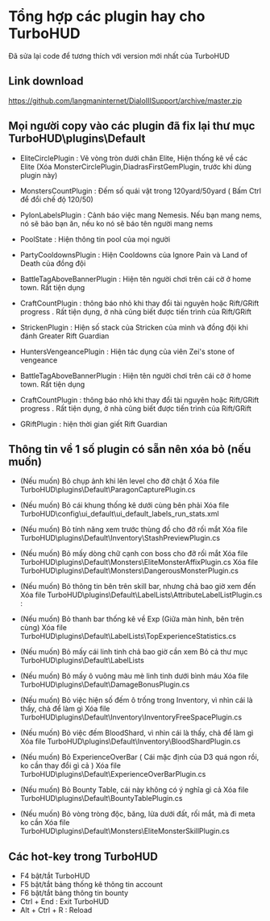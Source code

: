 # Tổng hợp các plugin hay cho TurboHUD
Đã sửa lại code để tương thích với version mới nhất của TurboHUD

Link download
------------
https://github.com/langmaninternet/DialoIIISupport/archive/master.zip



Mọi người copy vào các plugin đã fix lại thư mục TurboHUD\plugins\Default
------------

+ EliteCirclePlugin : Vẽ vòng tròn dưới chân Elite, Hiện thống kê về các Elite 
(Xóa MonsterCirclePlugin,DiadrasFirstGemPlugin, trước khi dùng plugin này)

+ MonstersCountPlugin : Đếm số quái vật trong 120yard/50yard ( Bấm Ctrl để đổi chế độ 120/50)

+ PylonLabelsPlugin : Cảnh báo việc mang Nemesis. Nếu bạn mang nems, nó sẽ bảo bạn ăn, nếu ko nó sẽ báo tên người mang nems

+ PoolState : Hiện thông tin pool của mọi người

+ PartyCooldownsPlugin : Hiện Cooldowns của Ignore Pain và Land of Death của đồng đội

+ BattleTagAboveBannerPlugin : Hiện tên người chơi trên cái cờ ở home town. Rất tiện dụng

+ CraftCountPlugin : thông báo nhỏ khi thay đổi tài nguyên hoặc Rift/GRift progress . Rất tiện dụng, ở nhà cũng biết được tiến trình của Rift/GRift

+ StrickenPlugin : Hiện số stack của Stricken của mình và đồng đội khi đánh Greater Rift Guardian

+ HuntersVengeancePlugin : Hiện tác dụng của viên Zei's stone of vengeance 

+ BattleTagAboveBannerPlugin : Hiện tên người chơi trên cái cờ ở home town. Rất tiện dụng

+ CraftCountPlugin : thông báo nhỏ khi thay đổi tài nguyên hoặc Rift/GRift progress . Rất tiện dụng, ở nhà cũng biết được tiến trình của Rift/GRift

+ GRiftPlugin : hiện thời gian giết Rift Guardian




Thông tin về 1 số plugin có sẵn nên xóa bỏ (nếu muốn)
------------

+ (Nếu muốn) Bỏ chụp ảnh khi lên level cho đỡ chật ổ 
Xóa file TurboHUD\plugins\Default\ParagonCapturePlugin.cs

+ (Nếu muốn) Bỏ cái khung thống kê dưới cùng bên phải 
Xóa file TurboHUD\config\ui_default\ui_default_labels_run_stats.xml 
 
+ (Nếu muốn) Bỏ tính năng xem trước thùng đồ cho đỡ rối mắt 
Xóa file TurboHUD\plugins\Default\Inventory\StashPreviewPlugin.cs

+ (Nếu muốn) Bỏ mấy dòng chữ cạnh con boss cho đỡ rối mắt 
Xóa file TurboHUD\plugins\Default\Monsters\EliteMonsterAffixPlugin.cs
Xóa file TurboHUD\plugins\Default\Monsters\DangerousMonsterPlugin.cs

+ (Nếu muốn) Bỏ thông tin bên trên skill bar, nhưng chả bao giờ xem đến
Xóa file  TurboHUD\plugins\Default\LabelLists\AttributeLabelListPlugin.cs : 

+ (Nếu muốn) Bỏ thanh bar thống kê về Exp (Giữa màn hình, bên trên cùng) 
Xóa file  TurboHUD\plugins\Default\LabelLists\TopExperienceStatistics.cs

+ (Nếu muốn) Bỏ mấy cái linh tinh chả bao giờ cần xem
Bỏ cả thư mục TurboHUD\plugins\Default\LabelLists

+ (Nếu muốn) Bỏ mấy ô vuông màu mè linh tinh dưới bình máu
Xóa file  TurboHUD\plugins\Default\DamageBonusPlugin.cs

+ (Nếu muốn) Bỏ việc hiện số đếm ô trống trong Inventory, vì nhìn cái là thấy, chả để làm gì
Xóa file  TurboHUD\plugins\Default\Inventory\InventoryFreeSpacePlugin.cs

+ (Nếu muốn) Bỏ việc đếm BloodShard, vì nhìn cái là thấy, chả để làm gì
Xóa file  TurboHUD\plugins\Default\Inventory\BloodShardPlugin.cs

+ (Nếu muốn) Bỏ ExperienceOverBar ( Cái mặc định của D3 quá ngon rồi, ko cần thay đổi gì cả )
Xóa file  TurboHUD\plugins\Default\ExperienceOverBarPlugin.cs

+ (Nếu muốn) Bỏ Bounty Table, cái này không có ý nghĩa gì cả
Xóa file  TurboHUD\plugins\Default\BountyTablePlugin.cs


+ (Nếu muốn) Bỏ vòng tròng độc, băng, lửa dưới đất, rối mắt, mà đi meta ko cần
Xóa file  TurboHUD\plugins\Default\Monsters\EliteMonsterSkillPlugin.cs


Các hot-key trong TurboHUD
------------
+ F4 bật/tắt TurboHUD
+ F5 bật/tắt bảng thống kê thông tin account
+ F6  bật/tắt bảng thông tin bounty
+ Ctrl + End : Exit TurboHUD
+ Alt + Ctrl + R : Reload




